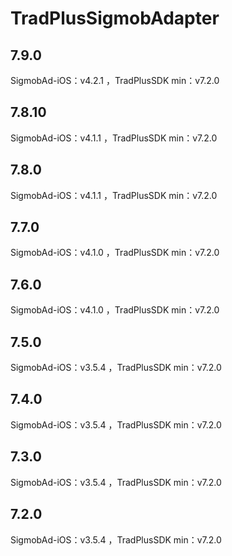 # TradPlusSigmobAdapter

## 7.9.0

SigmobAd-iOS：v4.2.1 ，TradPlusSDK min：v7.2.0

## 7.8.10

SigmobAd-iOS：v4.1.1 ，TradPlusSDK min：v7.2.0

## 7.8.0

SigmobAd-iOS：v4.1.1 ，TradPlusSDK min：v7.2.0

## 7.7.0

SigmobAd-iOS：v4.1.0 ，TradPlusSDK min：v7.2.0

## 7.6.0

SigmobAd-iOS：v4.1.0 ，TradPlusSDK min：v7.2.0

## 7.5.0

SigmobAd-iOS：v3.5.4 ，TradPlusSDK min：v7.2.0

## 7.4.0

SigmobAd-iOS：v3.5.4 ，TradPlusSDK min：v7.2.0

## 7.3.0

SigmobAd-iOS：v3.5.4 ，TradPlusSDK min：v7.2.0

## 7.2.0

SigmobAd-iOS：v3.5.4 ，TradPlusSDK min：v7.2.0